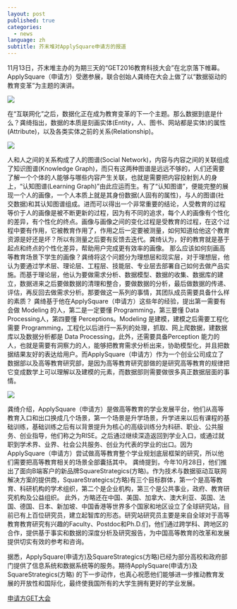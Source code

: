 ```yaml
---
layout: post
published: true
categories:
  - news
language: zh
subtitle: 芥末堆对ApplySquare申请方的报道
---
```

11月13日，芥末堆主办的为期三天的“GET2016教育科技大会”在北京落下帷幕。ApplySquare（申请方）受邀参展，联合创始人龚绮在大会上做了以“数据驱动的教育变革”为主题的演讲。

![]({{site.baseurl}}/image/%E5%9B%BE%E7%89%871.png)

在“互联网化”之后，数据化正在成为教育变革的下一个主题。那么数据到底是什么？龚绮指出，数据的本质是刻画实体(Entity，人、图书、网站都是实体)的属性(Attribute)，以及各类实体之前的关系(Relationship)。

![]({{site.baseurl}}/image/%E5%9B%BE%E7%89%872.png)

人和人之间的关系构成了人的图谱(Social Network)，内容与内容之间的关联组成了知识图谱(Knowledge Graph)，而只有这两种图谱是远远不够的，人们还需要了解一个个体的人能够与哪些内容产生关联，也就是需要把内容投射到人的身上，“认知图谱(Learning Graph)”由此应运而生。有了“认知图谱”，便能完整的展现一个人的画像，一个人本质上就是其身份数据(人固有的属性)，与人的图谱(社交数据)和其认知图谱组成。进而可以得出一个非常重要的结论，人受教育的过程等价于人的画像是被不断更新的过程，因为有不同的追求，每个人的画像有个性化的差异，有个性化的终点。画像与画像之间的变化过程是受教育的过程，在这个过程中要有作用，它被教育作用了，作用之后一定要被测量，如何知道给他这个教育资源是好还是坏？所以有测量之后要有反馈去迭代。龚绮认为，好的教育就是基于起点和终点的个性化差异，帮助用户完成更有效率的画像。
那么应该如何刻画高等教育场景下学生的画像？龚绮将这个问题分为理想层和现实层，对于理想层，他认为要通过学术层、理论层、工程层、技能层、专业层去部署自己如何去做产品实施。而基于理论层，他认为要做需求分析、数据模型、数据的收集、数据库的建立，数据进来之后要做数据的清理和整合，要做数据的分析，最后做数据的传递、评估，再反回去做需求分析。那要做这一系列的事情，其团队成员需要具备什么样的素质？ 龚绮基于他在ApplySquare（申请方）这些年的经验，提出第一需要有会做 Modeling 的人，第二是一定要懂 Programming，第三要懂 Data Processing人，第四要懂 Perceptions。Modeling 是建模，建模之后需要工程化需要 Programming，工程化以后进行一系列的处理，抓取、网上爬数据，建数据库以及数据分析都是 Data Processing，此外，还需要具备Perception 能力的人，也就是需要有洞察力的人，能够把教育需求分析出来，协助模型化，并且把数据结果友好的表达给用户。而ApplySquare（申请方）作为一个创业公司成立了数据部以及高等教育研究部，是因为高等教育研究部做的是研究高等教育的规律把它变成数学上可以理解以及建模的元素，而数据部则需要做很多真正数据层面的事情。

![]({{site.baseurl}}/image/%E5%9B%BE%E7%89%873.png)

龚绮介绍，ApplySquare（申请方）是做高等教育的学业发展平台，他们从高等教育入口和出口换成几个场景，第一个场景是升学场景，升学进来以后有课程的基础训练，基础训练之后有以背景提升为核心的高级训练分为科研、职业、公共服务、创业指导，他们称之为RISE。之后通过继续深造返回到学业入口，或通过就职到学术界、业界、社会公共服务、创业为代表的学业的出口。因为ApplySquare（申请方）尝试做高等教育整个学业规划底层框架的研究，所以他们需要把高等教育相关的场景全部囊括其中。
龚绮提到，今年10月28日，他们推出了面向B端客户的新品牌SquareStrategics(方略)。作为技术与数据驱动互联网解决方案的提供商，SquareStrategics(方略)有三个目标群体，第一个是高等教育、科研机构的学术组织，第二个是企业机构，第三个是公共事业，政府、教育研究机构及公益组织。
此外，方略还在中国、美国、加拿大、澳大利亚、英国、法国、德国、日本、新加坡、中国香港等世界多个国家和地区设立了全球研究站，目前已有上百位研究员，建立起智库的形态。研究站研究员主要是来自全球对于高等教育教育研究有兴趣的Faculty、Postdoc和Ph.D.们，他们通过跨学科、跨地区的合作，提供基于事实和数据的深度分析及研究报告，为中国高等教育的改革和发展提供切实有效的参考和咨询。

据悉，ApplySquare(申请方)及SquareStrategics(方略)已经为部分高校和政府部门提供了信息系统和数据系统等的服务。期待ApplySquare(申请方)及SquareStrategics(方略) 的下一步动作，也真心祝愿他们能够进一步推动教育发展的开放性和国际化，最终使我国所有的大学生拥有更好的学业发展。

[申请方GET大会](http://www.jiemodui.com/N/63198.html "申请方GET大会芥末堆链接")
